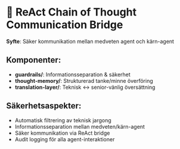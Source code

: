 # 🌉 ReAct Chain of Thought Communication Bridge

**Syfte**: Säker kommunikation mellan medveten agent och kärn-agent

## Komponenter:
- **guardrails/**: Informationsseparation & säkerhet
- **thought-memory/**: Strukturerad tanke/minne överföring
- **translation-layer/**: Teknisk ↔ senior-vänlig översättning

## Säkerhetsaspekter:
- Automatisk filtrering av teknisk jargong
- Informationsseparation mellan medveten/kärn-agent
- Säker kommunikation via ReAct bridge
- Audit logging för alla agent-interaktioner